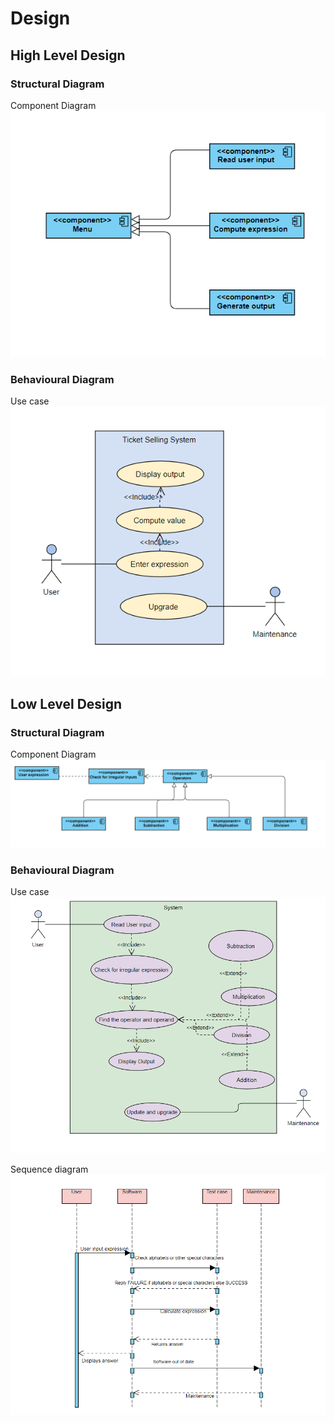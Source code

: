 # Design

## High Level Design

### Structural Diagram

Component Diagram
  ![Calculator_Component Diagram](https://github.com/AnnaroseK/MiniProjectC/blob/main/2_Design/Calculator%20component%20HLD.PNG)

### Behavioural Diagram

Use case
  ![Calculator Use Case Diagram](https://github.com/AnnaroseK/MiniProjectC/blob/main/2_Design/Calculator%20Use%20case%20HLD.PNG)


## Low Level Design

### Structural Diagram

Component Diagram
 ![Calculator_component_diagram](https://github.com/AnnaroseK/MiniProjectC/blob/main/2_Design/Calculator%20component.PNG)
 
### Behavioural Diagram

Use case
  ![Calculator Use case diagram](https://github.com/AnnaroseK/MiniProjectC/blob/main/2_Design/Calculator%20Use%20case%20LLD.PNG)
 
 Sequence diagram
  ![Calculator Sequence Diagram](https://github.com/AnnaroseK/MiniProjectC/blob/main/2_Design/Calculator%20Sequence%20diagram%20LLD.PNG)
